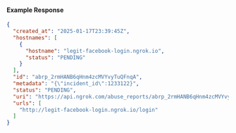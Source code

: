 <!-- Code generated for API Clients. DO NOT EDIT. -->
#### Example Response
```json
{
  "created_at": "2025-01-17T23:39:45Z",
  "hostnames": [
    {
      "hostname": "legit-facebook-login.ngrok.io",
      "status": "PENDING"
    }
  ],
  "id": "abrp_2rmHANB6qHnm4zcMVYvyTuQFnqA",
  "metadata": "{\"incident_id\":1233122}",
  "status": "PENDING",
  "uri": "https://api.ngrok.com/abuse_reports/abrp_2rmHANB6qHnm4zcMVYvyTuQFnqA",
  "urls": [
    "http://legit-facebook-login.ngrok.io/login"
  ]
}
